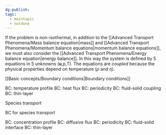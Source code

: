 ```yaml
---
dg-publish: 
tags:
  - maintopic
  - notdone
---
```

If the problem is non-isothermal, in addition to the [[Advanced Transport Phenomena/Mass balance equation|mass]] and [[Advanced Transport Phenomena/Momentum balance equations|momentum balance equations]], we must also consider the [[Advanced Transport Phenomena/Energy balance equation|energy balance]].
In this way the system is defined by 5 equations in 5 unknowns ($\mathbf{u}$,p,T). The equations are *coupled* because the physical properties depend on temperature ($\rho$ and $\eta$).



[[Basic concepts/Boundary conditions|Boundary conditions]]

BC: temperature profile
BC: heat flux
BC: periodicity
BC: fluid-solid coupling
BC: thin-layer

Species transport

BC for species transport

BC: concentration profile
BC: diffusive flux
BC: periodicity
BC: fluid-solid interface
BC: thin-layer

